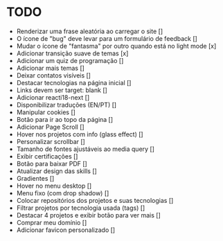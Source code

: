 # TODO

-   Renderizar uma frase aleatória ao carregar o site []
-   O ícone de "bug" deve levar para um formulário de feedback []
-   Mudar o ícone de "fantasma" por outro quando está no light mode [x]
-   Adicionar transição suave de temas [x]
-   Adicionar um quiz de programação []
-   Adicionar mais temas []
-   Deixar contatos visíveis []
-   Destacar tecnologias na página inicial []
-   Links devem ser target: blank []
-   Adicionar reacti18-next []
-   Disponibilizar traduções (EN/PT) []
-   Manipular cookies []
-   Botão para ir ao topo da página []
-   Adicionar Page Scroll []
-   Hover nos projetos com info (glass effect) []
-   Personalizar scrollbar []
-   Tamanho de fontes ajustáveis ao media query []
-   Exibir certificações []
-   Botão para baixar PDF []
-   Atualizar design das skills []
-   Gradientes []
-   Hover no menu desktop []
-   Menu fixo (com drop shadow) []
-   Colocar repositórios dos projetos e suas tecnologias []
-   Filtrar projetos por tecnologia usada (tags) []
-   Destacar 4 projetos e exibir botão para ver mais []
-   Comprar meu domínio []
-   Adicionar favicon personalizado []

